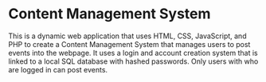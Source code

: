 # Content Management System
This is a dynamic web application that uses HTML, CSS, JavaScript, and PHP to create a Content Management System that manages users to post events into the webpage.
It uses a login and account creation system that is linked to a local SQL database with hashed passwords.
Only users with who are logged in can post events.
